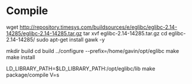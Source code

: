 # Compile

wget http://repository.timesys.com/buildsources/e/eglibc/eglibc-2.14-14285/eglibc-2.14-14285.tar.gz
tar xvf eglibc-2.14-14285.tar.gz
cd eglibc-2.14-14285/
sudo apt-get install gawk -y

mkdir build
cd build
../configure --prefix=/home/gavin/opt/eglibc
make
make install

LD_LIBRARY_PATH=$LD_LIBRARY_PATH:/opt/eglibc/lib make package/compile V=s
